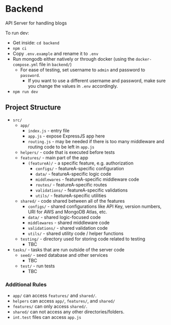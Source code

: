 # Backend
API Server for handling blogs

To run dev:
- Get inside: `cd backend`
- `npm ci`
- Copy `.env.example` and rename it to `.env`
- Run mongodb either natively or through docker (using the `docker-compose.yml` file in `backend/`)
  - For ease of testing, set username to `admin` and password to `password`. 
    - If you want to use a different username and password, make sure you change the values in `.env` accordingly.
- `npm run dev`


## Project Structure
- `src/`
  -  `app/`
     -  `index.js` - entry file
     -  `app.js` - expose ExpressJS app here
     -  `routing.js` - may be needed if there is too many middleware and routing code to be left in `app.js`
  -  `helpers/` - code that is executed before tests
  -  `features/` - main part of the app
     -  `(featureA)/` - a specific feature, e.g. authorization
        -  `configs/` - featureA-specific configuration
        -  `data/` - featureA-specific logic code
        -  `middlewares` - featureA-specific middleware code
        -  `routes/` - featureA-specific routes
        -  `validations/` - featureA-specific validations
        -  `utils/` - featureA-specific utilities
  -  `shared/` - code shared between all of the features
     -  `configs/` - shared configurations like API Key, version numbers, URI for AWS and MongoDB Atlas, etc.
     -  `data/` - shared logic-focused code
     -  `middlewares` - shared middleware code
     -  `validations/` - shared validation code
     -  `utils/` - shared utility code / helper functions
  -  `testing/` - directory used for storing code related to testing
     -  TBC
-  `tasks/` - tasks that are run outside of the server code
   -  `seed/` - seed database and other services
      -  TBC
   -  `test/` - run tests
      -  TBC

### Additional Rules
- `app/` can access `features/` and `shared/`.
- `helpers` can access `app/`, `features/`, and `shared/`
- `features/` can only access `shared/`.
- `shared/` can not access any other directories/folders.
- `int.test` files can access `app.js`